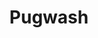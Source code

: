 ---
title: "Pugwash"
summary: "Irish pop band fronted by musician Thomas Walsh."
image: "pugwash.jpg"
---